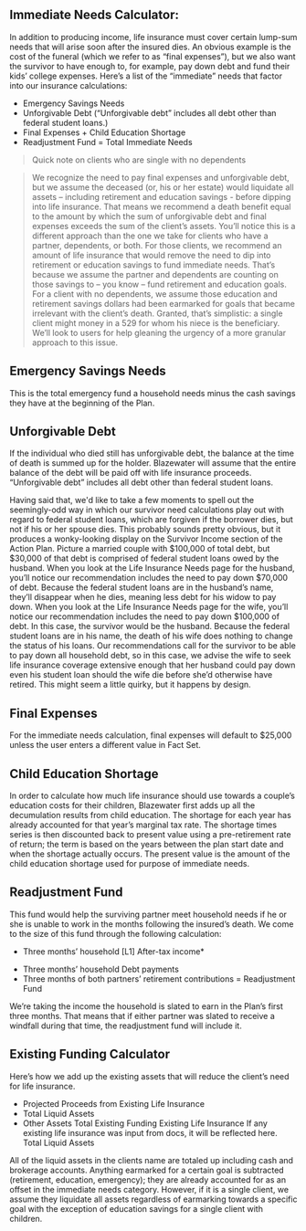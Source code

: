 ## Immediate Needs Calculator:

In addition to producing income, life insurance must cover certain lump-sum needs that will arise soon after the insured dies. An obvious example is the cost of the funeral (which we refer to as “final expenses”), but we also want the survivor to have enough to, for example, pay down debt and fund their kids’ college expenses. Here’s a list of the “immediate” needs that factor into our insurance calculations:
 
+ Emergency Savings Needs
+  Unforgivable Debt (“Unforgivable debt” includes all debt other than federal student loans.)
+  Final Expenses +  Child Education Shortage
+ Readjustment Fund
= Total Immediate Needs
 
>Quick note on clients who are single with no dependents 
 
>We recognize the need to pay final expenses and unforgivable debt, but we assume the deceased (or, his or her estate) would liquidate all assets – including retirement and education savings - before dipping into life insurance. That means we recommend a death benefit equal to the amount by which the sum of unforgivable debt and final expenses exceeds the sum of the client’s assets.
You’ll notice this is a different approach than the one we take for clients who have a partner, dependents, or both. For those clients, we recommend an amount of life insurance that would remove the need to dip into retirement or education savings to fund immediate needs. That’s because we assume the partner and dependents are counting on those savings to – you know – fund retirement and education goals.
For a client with no dependents, we assume those education and retirement savings dollars had been earmarked for goals that became irrelevant with the client’s death. Granted, that’s simplistic: a single client might money in a 529 for whom his niece is the beneficiary. We’ll look to users for help gleaning the urgency of a more granular approach to this issue.
 
## Emergency Savings Needs
This is the total emergency fund a household needs minus the cash savings they have at the beginning of the Plan.
 
## Unforgivable Debt
 
If the individual who died still has unforgivable debt, the balance at the time of death is summed up for the holder. Blazewater will assume that the entire balance of the debt will be paid off with life insurance proceeds. “Unforgivable debt” includes all debt other than federal student loans.

Having said that, we'd like to take a few moments to spell out the seemingly-odd way in which our survivor need calculations play out with regard to federal student loans, which are forgiven if the borrower dies, but not if his or her spouse dies.
This probably sounds pretty obvious, but it produces a wonky-looking display on the Survivor Income section of the Action Plan. Picture a married couple with $100,000 of total debt, but $30,000 of that debt is comprised of federal student loans owed by the husband.
When you look at the Life Insurance Needs page for the husband, you’ll notice our recommendation includes the need to pay down $70,000 of debt. Because the federal student loans are in the husband’s name, they’ll disappear when he dies, meaning less debt for his widow to pay down.
When you look at the Life Insurance Needs page for the wife, you’ll notice our recommendation includes the need to pay down $100,000 of debt. In this case, the survivor would be the husband. Because the federal student loans are in his name, the death of his wife does nothing to change the status of his loans.
Our recommendations call for the survivor to be able to pay down all household debt, so in this case, we advise the wife to seek life insurance coverage extensive enough that her husband could pay down even his student loan should the wife die before she’d otherwise have retired. This might seem a little quirky, but it happens by design.
 
## Final Expenses
 
For the immediate needs calculation, final expenses will default to $25,000 unless the user enters a different value in Fact Set.
 
## Child Education Shortage
In order to calculate how much life insurance should use towards a couple’s education costs for their children,  Blazewater first adds up all the decumulation results from child education.  The shortage for each year has already accounted for that year’s marginal tax rate. The shortage times series is then discounted back to present value using a pre-retirement rate of return; the term is based on the years between the plan start date and when the shortage actually occurs.  The present value is the amount of the child education shortage used for purpose of immediate needs.
 
## Readjustment Fund
This fund would help the surviving partner meet household needs if he or she is unable to work in the months following the insured’s death. We come to the size of this fund through the following calculation:
+ Three months’ household [L1] After-tax income*
- Three months’ household Debt payments
- Three months of both partners’ retirement contributions
= Readjustment Fund
 
We’re taking the income the household is slated to earn in the Plan’s first three months. That means that if either partner was slated to receive a windfall during that time, the readjustment fund will include it.
 
## Existing Funding Calculator
Here’s how we add up the existing assets that will reduce the client’s need for life insurance.
+ Projected Proceeds from Existing Life Insurance
+ Total Liquid Assets
+ Other Assets
Total Existing Funding
Existing Life Insurance
If any existing life insurance was input from docs, it will be reflected here.
Total Liquid Assets

All of the liquid assets in the clients name are totaled up including cash and brokerage accounts. Anything earmarked for a certain goal is subtracted (retirement, education, emergency); they are already accounted for as an offset in the immediate needs category. However, if it is a single client, we assume they liquidate all assets regardless of earmarking towards a specific goal with the exception of education savings for a single client with children.
